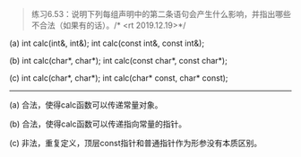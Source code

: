 > 练习6.53：说明下列每组声明中的第二条语句会产生什么影响，并指出哪些不合法（如果有的话）。/*  <rt 2019.12.19>*/

(a) int calc(int&, int&);
    int calc(const int&, const int&);

(b) int calc(char*, char*);
    int calc(const char*, const char*);

(c) int calc(char*, char*);
    int calc(char* const, char* const);

---

(a) 合法，使得calc函数可以传递常量对象。

(b) 合法，使得calc函数可以传递指向常量的指针。

(c) 非法，重复定义，顶层const指针和普通指针作为形参没有本质区别。
